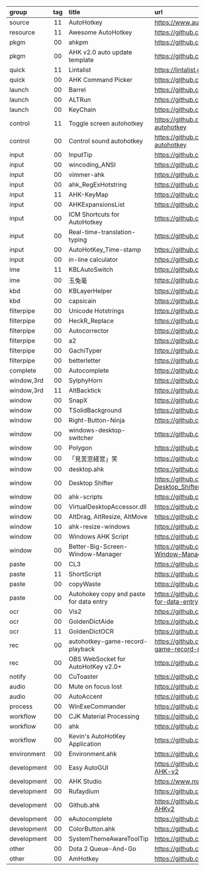 group       | tag | title                                   | url
:-          | :-: | :-                                      | :-
source      | 11  | AutoHotkey                              | https://www.autohotkey.com
resource    | 11  | Awesome AutoHotkey                      | https://github.com/ahkscript/awesome-AutoHotkey
pkgm        | 00  | ahkpm                                   | https://github.com/joshuacc/ahkpm
pkgm        | 00  | AHK v2.0 auto update template           | https://github.com/Nigh/ahk-autoupdate-template
quick       | 11  | Lintalist                               | https://lintalist.github.io
quick       | 00  | AHK Command Picker                      | https://github.com/deadlydog/AHKCommandPicker
launch      | 00  | Barrel                                  | https://github.com/phantomdiorama/barrel
launch      | 00  | ALTRun                                  | https://github.com/zhugecaomao/ALTRun
launch      | 00  | KeyChain                                | https://github.com/JaredCH/KeyChain
control     | 11  | Toggle screen autohotkey                | https://github.com/ArturTkaczuk/toggle-screen-autohotkey
control     | 00  | Control sound autohotkey                | https://github.com/ArturTkaczuk/control-sound-autohotkey
input       | 00  | InputTip                                | https://github.com/abgox/InputTip
input       | 00  | wincoding_ANSI                          | https://github.com/su-pull/wincoding
input       | 00  | vimmer-ahk                              | https://github.com/koirand/vimmer-ahk
input       | 00  | ahk_RegExHotstring                      | https://github.com/8LWXpg/RegExHotstring
input       | 11  | AHK-KeyMap                              | https://github.com/Gustice/AHK-KeyMap
input       | 00  | AHKExpansionsList                       | https://github.com/GavinPen/AHKExpansionsList
input       | 00  | ICM Shortcuts for AutoHotkey            | https://github.com/ayeseeem/ICM-shortcuts
input       | 00  | Real-time-translation-typing            | https://github.com/sxzxs/Real-time-translation-typing
input       | 00  | AutoHotKey_Time-stamp                   | https://github.com/elnao/AutoHotKey_Time-stamp
input       | 00  | in-line calculator                      | https://github.com/davebrny/in-line-calculator
ime         | 11  | KBLAutoSwitch                           | https://github.com/flyinclouds/KBLAutoSwitch
ime         | 00  | 玉兔毫                                  | https://github.com/amorphobia/rabbit
kbd         | 00  | KBLayerHelper                           | https://github.com/RaphCoder13/KBLayerHelper
kbd         | 00  | capsicain                               | https://github.com/cajhin/capsicain
filterpipe  | 00  | Unicode Hotstrings                      | https://github.com/dspinellis/unicode-hotstrings
filterpipe  | 00  | HeckR_Replace                           | https://github.com/Heck-R/HeckR_Replace
filterpipe  | 00  | Autocorrector                           | https://github.com/joshuar/autocorrector
filterpipe  | 00  | a2                                      | https://github.com/ewerybody/a2
filterpipe  | 00  | GachiTyper                              | https://github.com/cringenuity/GachiTyper
filterpipe  | 00  | betterletter                            | https://github.com/alexpovel/betterletter
complete    | 00  | Autocomplete                            | https://github.com/Uberi/Autocomplete
window,3rd  | 00  | SylphyHorn                              | https://github.com/Grabacr07/SylphyHorn
window,3rd  | 11  | AltBacktick                             | https://github.com/akiver/AltBacktick
window      | 00  | SnapX                                   | https://github.com/benallred/SnapX
window      | 00  | TSolidBackground                        | https://github.com/Onurtag/TSolidBackground
window      | 00  | Right-Button-Ninja                      | https://github.com/hansenwangvip/right-button-ninja
window      | 00  | windows-desktop-switcher                | https://github.com/pmb6tz/windows-desktop-switcher
window      | 00  | Polygon                                 | https://github.com/thesobercoder/polygon
window      | 00  | 「見苦窓経営」笑                        | https://github.com/imawizard/MiguruWM
window      | 00  | desktop.ahk                             | https://github.com/TheCrether/ahkscripts#desktopahk
window      | 00  | Desktop Shifter                         | https://github.com/capitanbarbosa/Active-Desktop_Shifter
window      | 00  | ahk-scripts                             | https://github.com/basghar/ahk-scripts
window      | 00  | VirtualDesktopAccessor.dll              | https://github.com/Ciantic/VirtualDesktopAccessor
window      | 00  | AltDrag, AltResize, AltMove             | https://github.com/andreapizzigoni/altdrag_ahk
window      | 10  | ahk-resize-windows                      | https://github.com/IsacEkeroth/ahk-resize-windows
window      | 00  | Windows AHK Script                      | https://github.com/arlbibek/windows-ahk
window      | 00  | Better-Big-Screen-Window-Manager        | https://github.com/indigofairyx/Better-Big-Screen-Window-Manager
paste       | 00  | CL3                                     | https://github.com/hi5/CL3
paste       | 11  | ShortScript                             | https://github.com/RichKMLS/ShortScript
paste       | 00  | copyWaste                               | https://github.com/MuhamKAldin/copyWaste
paste       | 00  | Autohokey copy and paste for data entry | https://github.com/Tran1595/autohokey-copypaste-for-data-entry
ocr         | 00  | Vis2                                    | https://github.com/iseahound/Vis2
ocr         | 00  | GoldenDictAide                          | https://github.com/debugfan/GoldenDictAide
ocr         | 11  | GoldenDictOCR                           | https://github.com/VimWei/GoldenDictOCR
rec         | 00  | autohotkey-game-record-playback         | https://github.com/kostiantyn-dvornik/autohotkey-game-record-playback
rec         | 00  | OBS WebSocket for AutoHotKey v2.0+      | https://github.com/5ony/OBSWebSocketAHK
notify      | 00  | CuToaster                               | https://github.com/cy-gh/CuToaster
audio       | 00  | Mute on focus lost                      | https://github.com/TomiBelan/mute-on-focus-lost
audio       | 00  | AutoAccent                              | https://github.com/hamurlik/AutoAccent
process     | 00  | WinExeCommander                         | https://github.com/XMCQCX/WinExeCommander
workflow    | 00  | CJK Material Processing                 | https://github.com/ahlisbon/CJKmaterialProcessing
workflow    | 00  | ahk                                     | https://github.com/Tomshiii/ahk
workflow    | 00  | Kevin's AutoHotKey Application          | https://github.com/KevinHJoe/Auto-App
environment | 00  | Environment.ahk                         | https://github.com/iseahound/Environment.ahk
development | 00  | Easy AutoGUI                            | https://github.com/samfisherirl/Easy-Auto-GUI-for-AHK-v2
development | 00  | AHK Studio                              | https://www.maestrith.com/ahk-studio
development | 00  | Rufaydium                               | https://github.com/Xeo786/Rufaydium-Webdriver
development | 00  | Github.ahk                              | https://github.com/samfisherirl/Github.ahk-API-for-AHKv2
development | 00  | eAutocomplete                           | https://github.com/A-AhkUser/eAutocomplete
development | 00  | ColorButton.ahk                         | https://github.com/nperovic/ColorButton.ahk
development | 00  | SystemThemeAwareToolTip                 | https://github.com/nperovic/SystemThemeAwareToolTip
other       | 00  | Dota 2 Queue-And-Go                     | https://github.com/etofok/Dota-2-Queue-and-Go
other       | 00  | AmHotkey                                | https://github.com/chjfth/AmHotkey